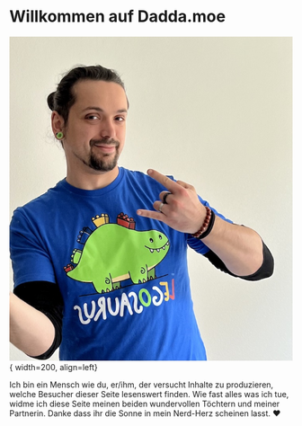 # Willkommen auf Dadda.moe

![Foto von Dadda](flo.jpg){  width=200, align=left}

Ich bin ein Mensch wie du, er/ihm, der versucht Inhalte zu produzieren, welche Besucher dieser Seite lesenswert finden. Wie fast alles was ich tue, widme ich diese Seite meinen beiden wundervollen Töchtern und meiner Partnerin. Danke dass ihr die Sonne in mein Nerd-Herz scheinen lasst. ♥️